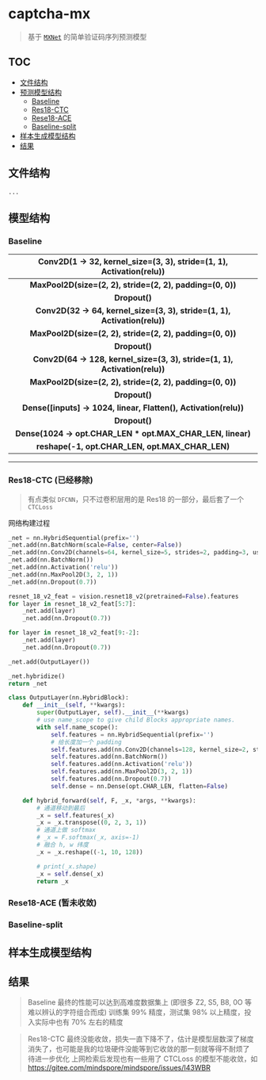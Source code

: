 # captcha-mx

> 基于 [`MXNet`](https://mxnet.incubator.apache.org/versions/1.9.1/) 的简单验证码序列预测模型

## TOC

- [文件结构](#文件结构)
- [预测模型结构](#模型结构)
  - [Baseline](#Baseline)
  - [Res18-CTC](#Res18-CTC)
  - [Rese18-ACE](#Rese18-ACE)
  - [Baseline-split](#Baseline-split)
- [样本生成模型结构](#样本生成模型结构)
- [结果](#结果)

## 文件结构

```
...
```

## 模型结构

### Baseline

| **Conv2D(1 -> 32, kernel_size=(3, 3), stride=(1, 1), Activation(relu))** |
| :----------------------------------------------------------: |
|  **MaxPool2D(size=(2, 2), stride=(2, 2), padding=(0, 0))**   |
|                        **Dropout()**                         |
| **Conv2D(32 -> 64, kernel_size=(3, 3), stride=(1, 1), Activation(relu))** |
|  **MaxPool2D(size=(2, 2), stride=(2, 2), padding=(0, 0))**   |
|                        **Dropout()**                         |
| **Conv2D(64 -> 128, kernel_size=(3, 3), stride=(1, 1), Activation(relu))** |
|  **MaxPool2D(size=(2, 2), stride=(2, 2), padding=(0, 0))**   |
|                        **Dropout()**                         |
| **Dense([inputs] -> 1024, linear, Flatten(), Activation(relu))** |
| **Dropout()** |
| **Dense(1024 -> opt.CHAR_LEN * opt.MAX_CHAR_LEN, linear)** |
| **reshape(-1, opt.CHAR_LEN, opt.MAX_CHAR_LEN)** |

---

### Res18-CTC (已经移除)

> 有点类似 `DFCNN`，只不过卷积层用的是 Res18 的一部分，最后套了一个 `CTCLoss`

网络构建过程

```python
_net = nn.HybridSequential(prefix='')
_net.add(nn.BatchNorm(scale=False, center=False))
_net.add(nn.Conv2D(channels=64, kernel_size=5, strides=2, padding=3, use_bias=False))
_net.add(nn.BatchNorm())
_net.add(nn.Activation('relu'))
_net.add(nn.MaxPool2D(3, 2, 1))
_net.add(nn.Dropout(0.7))

resnet_18_v2_feat = vision.resnet18_v2(pretrained=False).features
for layer in resnet_18_v2_feat[5:7]:
    _net.add(layer)
    _net.add(nn.Dropout(0.7))

for layer in resnet_18_v2_feat[9:-2]:
    _net.add(layer)
    _net.add(nn.Dropout(0.7))

_net.add(OutputLayer())

_net.hybridize()
return _net
```

```python
class OutputLayer(nn.HybridBlock):
    def __init__(self, **kwargs):
        super(OutputLayer, self).__init__(**kwargs)
        # use name_scope to give child Blocks appropriate names.
        with self.name_scope():
            self.features = nn.HybridSequential(prefix='')
            # 给长度加一个 padding
            self.features.add(nn.Conv2D(channels=128, kernel_size=2, strides=2, padding=(0, 1), use_bias=False))
            self.features.add(nn.BatchNorm())
            self.features.add(nn.Activation('relu'))
            self.features.add(nn.MaxPool2D(3, 2, 1))
            self.features.add(nn.Dropout(0.7))
            self.dense = nn.Dense(opt.CHAR_LEN, flatten=False)

    def hybrid_forward(self, F, _x, *args, **kwargs):
        # 通道移动到最后
        _x = self.features(_x)
        _x = _x.transpose((0, 2, 3, 1))
        # 通道上做 softmax
        # _x = F.softmax(_x, axis=-1)
        # 融合 h, w 纬度
        _x = _x.reshape((-1, 10, 128))

        # print(_x.shape)
        _x = self.dense(_x)
        return _x
```

### Rese18-ACE (暂未收敛)

### Baseline-split

## 样本生成模型结构

## 结果

> Baseline 最终的性能可以达到高难度数据集上 (即很多 Z2, S5, B8, 0O 等难以辨认的字符组合而成)
> 训练集 99% 精度，测试集 98% 以上精度，投入实际中也有 70% 左右的精度

> Res18-CTC 最终没能收敛，损失一直下降不了，估计是模型层数深了梯度消失了，也可能是我的垃圾硬件没能等到它收敛的那一刻就等得不耐烦了
> 待进一步优化
> 上网检索后发现也有一些用了 CTCLoss 的模型不能收敛，如　https://gitee.com/mindspore/mindspore/issues/I43WBR

